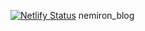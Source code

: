 [![Netlify Status](https://api.netlify.com/api/v1/badges/b792bd3a-fcdf-438c-976b-644372d7842f/deploy-status)](https://app.netlify.com/sites/nemiron/deploys)
nemiron_blog
